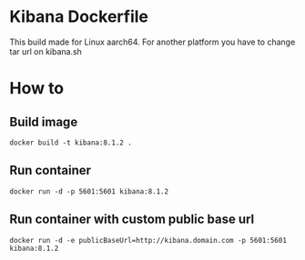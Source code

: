 # Kibana Dockerfile
This build made for Linux aarch64. For another platform you have to change tar url on kibana.sh
# How to
## Build image
`docker build -t kibana:8.1.2 .`
## Run container
`docker run -d -p 5601:5601 kibana:8.1.2`
## Run container with custom public base url
`docker run -d -e publicBaseUrl=http://kibana.domain.com -p 5601:5601 kibana:8.1.2`